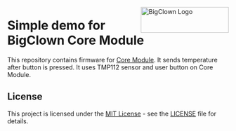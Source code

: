 <a href="https://www.bigclown.com/"><img src="https://bigclown.sirv.com/logo.png" width="200" height="59" alt="BigClown Logo" align="right"></a>

# Simple demo for BigClown Core Module

This repository contains firmware for [Core Module](https://shop.bigclown.com/core-module). It sends temperature after button is pressed. It uses TMP112 sensor and user button on Core Module.


## License

This project is licensed under the [MIT License](https://opensource.org/licenses/MIT/) - see the [LICENSE](LICENSE) file for details.

